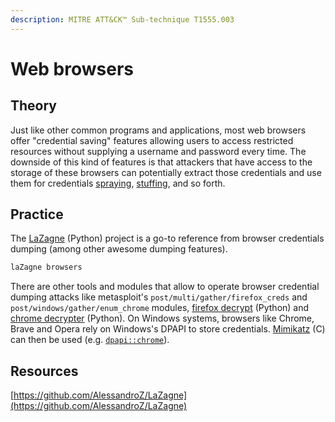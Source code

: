 ```yaml
---
description: MITRE ATT&CK™ Sub-technique T1555.003
---
```


# Web browsers

## Theory

Just like other common programs and applications, most web browsers offer "credential saving" features allowing users to access restricted resources without supplying a username and password every time. The downside of this kind of features is that attackers that have access to the storage of these browsers can potentially extract those credentials and use them for credentials [spraying](../bruteforcing/spraying), [stuffing](../bruteforcing/stuffing.md), and so forth.

## Practice

The [LaZagne](https://github.com/AlessandroZ/LaZagne) (Python) project is a go-to reference from browser credentials dumping (among other awesome dumping features).

```bash
laZagne browsers
```

There are other tools and modules that allow to operate browser credential dumping attacks like metasploit's `post/multi/gather/firefox_creds` and `post/windows/gather/enum_chrome` modules, [firefox decrypt](https://github.com/unode/firefox_decrypt) (Python) and [chrome decrypter](https://github.com/byt3bl33d3r/chrome-decrypter) (Python). On Windows systems, browsers like Chrome, Brave and Opera rely on Windows's DPAPI to store credentials. [Mimikatz](https://github.com/gentilkiwi/mimikatz) (C) can then be used (e.g. [`dpapi::chrome`](https://tools.thehacker.recipes/mimikatz/modules/dpapi/chrome)).

## Resources

[https://github.com/AlessandroZ/LaZagne](https://github.com/AlessandroZ/LaZagne)
